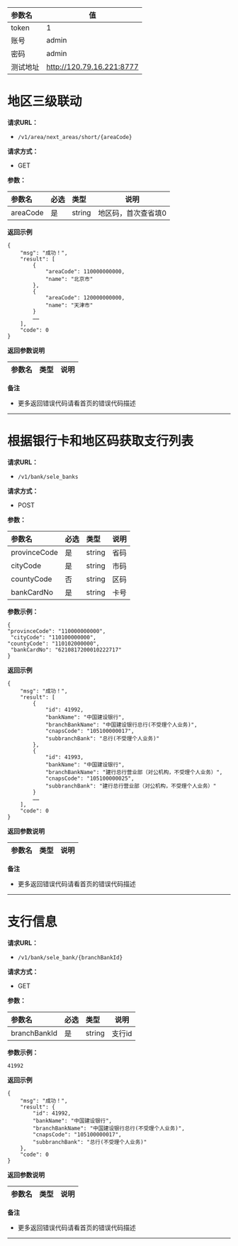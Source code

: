 

|参数名|值|
|:----    |-----   |
|token|1   |
|账号|admin   |
|密码|admin   |
|测试地址|http://120.79.16.221:8777   |

# 地区三级联动

**请求URL：**
- ` /v1/area/next_areas/short/{areaCode} `

**请求方式：**
- GET

**参数：**

|参数名|必选|类型|说明|
|:----    |:---|:----- |-----   |
|areaCode |是  |string |地区码，首次查省填0 |


 **返回示例**

```
{
    "msg": "成功！",
    "result": [
        {
            "areaCode": 110000000000,
            "name": "北京市"
        },
        {
            "areaCode": 120000000000,
            "name": "天津市"
        }
        ……
    ],
    "code": 0
}
```

 **返回参数说明**

|参数名|类型|说明|
|:-----  |:-----|-----                           |


 **备注**

- 更多返回错误代码请看首页的错误代码描述





---

# 根据银行卡和地区码获取支行列表

**请求URL：**
- ` /v1/bank/sele_banks `

**请求方式：**
- POST

**参数：**

|参数名|必选|类型|说明|
|:----    |:---|:----- |-----   |
|provinceCode |是  |string |省码   |
|cityCode |是  |string | 市码    |
|countyCode     |否  |string | 区码    |
|bankCardNo     |是  |string | 卡号    |

**参数示例：**
```
{
"provinceCode": "110000000000",
 "cityCode": "110100000000",
"countyCode": "110102000000",
 "bankCardNo": "6210817200010222717"
}
```

 **返回示例**

```
{
    "msg": "成功！",
    "result": [
        {
            "id": 41992,
            "bankName": "中国建设银行",
            "branchBankName": "中国建设银行总行(不受理个人业务)",
            "cnapsCode": "105100000017",
            "subbranchBank": "总行(不受理个人业务)"
        },
        {
            "id": 41993,
            "bankName": "中国建设银行",
            "branchBankName": "建行总行营业部（对公机构，不受理个人业务）",
            "cnapsCode": "105100000025",
            "subbranchBank": "建行总行营业部（对公机构，不受理个人业务）"
        }
        ……
    ],
    "code": 0
}
```

 **返回参数说明**

|参数名|类型|说明|
|:-----  |:-----|-----                           |

 **备注**

- 更多返回错误代码请看首页的错误代码描述

---


#  支行信息

**请求URL：**
- ` /v1/bank/sele_bank/{branchBankId} `

**请求方式：**
- GET

**参数：**

|参数名|必选|类型|说明|
|:----    |:---|:----- |-----   |
|branchBankId |是  |string |支行id   |

**参数示例：**
```
41992
```

 **返回示例**

```
{
    "msg": "成功！",
    "result": {
        "id": 41992,
        "bankName": "中国建设银行",
        "branchBankName": "中国建设银行总行(不受理个人业务)",
        "cnapsCode": "105100000017",
        "subbranchBank": "总行(不受理个人业务)"
    },
    "code": 0
}
```

 **返回参数说明**

|参数名|类型|说明|
|:-----  |:-----|-----                           |

 **备注**

- 更多返回错误代码请看首页的错误代码描述

---


